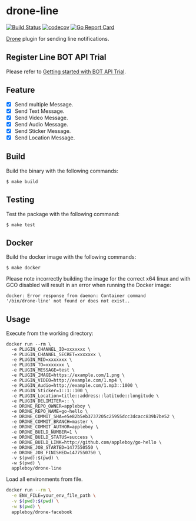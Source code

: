 # drone-line

[![Build Status](https://travis-ci.org/appleboy/drone-line.svg?branch=master)](https://travis-ci.org/appleboy/drone-line) [![codecov](https://codecov.io/gh/appleboy/drone-line/branch/master/graph/badge.svg)](https://codecov.io/gh/appleboy/drone-line) [![Go Report Card](https://goreportcard.com/badge/github.com/appleboy/drone-line)](https://goreportcard.com/report/github.com/appleboy/drone-line)

[Drone](https://github.com/drone/drone) plugin for sending line notifications.

## Register Line BOT API Trial

Please refer to [Getting started with BOT API Trial](https://developers.line.me/bot-api/getting-started-with-bot-api-trial).

## Feature

* [x] Send multiple Message.
* [x] Send Text Message.
* [x] Send Video Message.
* [x] Send Audio Message.
* [x] Send Sticker Message.
* [x] Send Location Message.

## Build

Build the binary with the following commands:

```
$ make build
```

## Testing

Test the package with the following command:

```
$ make test
```

## Docker

Build the docker image with the following commands:

```
$ make docker
```

Please note incorrectly building the image for the correct x64 linux and with
GCO disabled will result in an error when running the Docker image:

```
docker: Error response from daemon: Container command
'/bin/drone-line' not found or does not exist..
```

## Usage

Execute from the working directory:

```
docker run --rm \
  -e PLUGIN_CHANNEL_ID=xxxxxxx \
  -e PLUGIN_CHANNEL_SECRET=xxxxxxx \
  -e PLUGIN_MID=xxxxxxx \
  -e PLUGIN_TO=xxxxxxx \
  -e PLUGIN_MESSAGE=test \
  -e PLUGIN_IMAGE=https://example.com/1.png \
  -e PLUGIN_VIDEO=http://example.com/1.mp4 \
  -e PLUGIN_Audio=http://example.com/1.mp3::1000 \
  -e PLUGIN_Sticker=1::1::100 \
  -e PLUGIN_Location=title::address::latitude::longitude \
  -e PLUGIN_DELIMITER=:: \
  -e DRONE_REPO_OWNER=appleboy \
  -e DRONE_REPO_NAME=go-hello \
  -e DRONE_COMMIT_SHA=e5e82b5eb3737205c25955dcc3dcacc839b7be52 \
  -e DRONE_COMMIT_BRANCH=master \
  -e DRONE_COMMIT_AUTHOR=appleboy \
  -e DRONE_BUILD_NUMBER=1 \
  -e DRONE_BUILD_STATUS=success \
  -e DRONE_BUILD_LINK=http://github.com/appleboy/go-hello \
  -e DRONE_JOB_STARTED=1477550550 \
  -e DRONE_JOB_FINISHED=1477550750 \
  -v $(pwd):$(pwd) \
  -w $(pwd) \
  appleboy/drone-line
```

Load all environments from file.

```bash
docker run --rm \
  -e ENV_FILE=your_env_file_path \
  -v $(pwd):$(pwd) \
  -w $(pwd) \
  appleboy/drone-facebook
```

